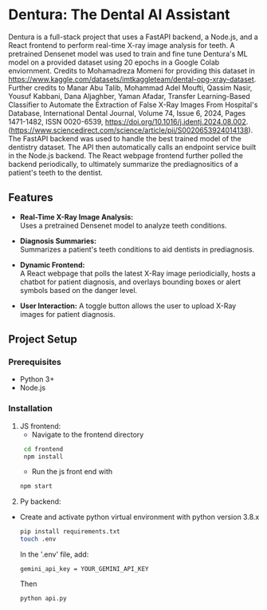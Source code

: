 # Dentura: The Dental AI Assistant

Dentura is a full-stack project that uses a FastAPI backend, a Node.js, and a React frontend to perform
real-time X-ray image analysis for teeth. A pretrained Densenet model was used to train and fine tune
Dentura's ML model on a provided dataset using 20 epochs in a Google Colab enviornment. Credits to Mohamadreza 
Momeni for providing this dataset in https://www.kaggle.com/datasets/imtkaggleteam/dental-opg-xray-dataset.
Further credits to Manar Abu Talib, Mohammad Adel Moufti, Qassim Nasir, Yousuf Kabbani, Dana Aljaghber, Yaman Afadar,
Transfer Learning-Based Classifier to Automate the Extraction of False X-Ray Images From Hospital's Database, 
International Dental Journal, Volume 74, Issue 6, 2024, Pages 1471-1482, ISSN 0020-6539, 
https://doi.org/10.1016/j.identj.2024.08.002. (https://www.sciencedirect.com/science/article/pii/S0020653924014138).
The FastAPI backend was used to handle the best trained model of the dentistry dataset. The API then 
automatically calls an endpoint service built in the Node.js backend. The React webpage frontend further polled the 
backend periodically, to ultimately summarize the prediagnositics of a patient's teeth to the dentist.

## Features

- **Real-Time X-Ray Image Analysis:**  
  Uses a pretrained Densenet model to analyze teeth conditions.

- **Diagnosis Summaries:**  
  Summarizes a patient's teeth conditions to aid dentists in prediagnosis.

- **Dynamic Frontend:**  
  A React webpage that polls the latest X-Ray image periodicially, hosts a chatbot for
  patient diagnosis, and overlays bounding boxes or alert symbols based on the danger level.

- **User Interaction:**
A toggle button allows the user to upload X-Ray images for patient diagnosis.

## Project Setup

### Prerequisites
- Python 3+
- Node.js

### Installation
1. JS frontend:
   - Navigate to the frontend directory
   ```bash
    cd frontend
    npm install
   ```
   - Run the js front end with
   ```bash
   npm start
   ```
2. Py backend:
  - Create and activate python virtual environment with python version 3.8.x
    ```bash
    pip install requirements.txt
    touch .env
    ```
    In the '.env' file, add:
    ```
    gemini_api_key = YOUR_GEMINI_API_KEY
    ```
    Then
    ```bash
    python api.py
    ```
